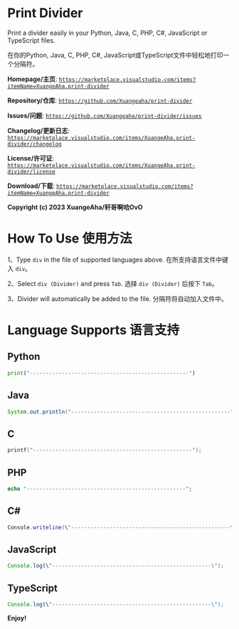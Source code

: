 # Print Divider

Print a divider easily in your Python, Java, C, PHP, C#, JavaScript or TypeScript files.

在你的Python, Java, C, PHP, C#, JavaScript或TypeScript文件中轻松地打印一个分隔符。

**Homepage/主页**: [`https://marketplace.visualstudio.com/items?itemName=XuangeAha.print-divider`](https://marketplace.visualstudio.com/items?itemName=XuangeAha.print-divider)

**Repository/仓库**: [`https://github.com/Xuangeaha/print-divider`](https://github.com/Xuangeaha/print-divider)

**Issues/问题**: [`https://github.com/Xuangeaha/print-divider/issues`](https://github.com/Xuangeaha/print-divider/issues)

**Changelog/更新日志**: [`https://marketplace.visualstudio.com/items/XuangeAha.print-divider/changelog`](https://marketplace.visualstudio.com/items/XuangeAha.print-divider/changelog)

**License/许可证**: [`https://marketplace.visualstudio.com/items/XuangeAha.print-divider/license`](https://marketplace.visualstudio.com/items/XuangeAha.print-divider/license)

**Download/下载**: [`https://marketplace.visualstudio.com/items?itemName=XuangeAha.print-divider`](https://marketplace.visualstudio.com/items?itemName=XuangeAha.print-divider)

**Copyright (c) 2023 XuangeAha/轩哥啊哈OvO**

# How To Use 使用方法

1、Type `div` in the file of supported languages above.  在所支持语言文件中键入 `div`。

2、Select `div (Divider)` and press `Tab`.  选择 `div (Divider)` 后按下 `Tab`。

3、Divider will automatically be added to the file.  分隔符将自动加入文件中。

# Language Supports 语言支持

## Python

```python
print("--------------------------------------------------")
```

## Java

```java
System.out.println("--------------------------------------------------");
```

## C

```c
printf("--------------------------------------------------");
```

## PHP

```php
echo "--------------------------------------------------";
```

## C#

```csharp
Console.writeline(\"--------------------------------------------------\");
```

## JavaScript

```javascript
Console.log(\"--------------------------------------------------\");
```

## TypeScript

```typescript
Console.log(\"--------------------------------------------------\");
```

**Enjoy!**
